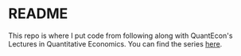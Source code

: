 # README
This repo is where I put code from following along with QuantEcon's Lectures in Quantitative Economics. You can find the series [here](https://lectures.quantecon.org/py/).
